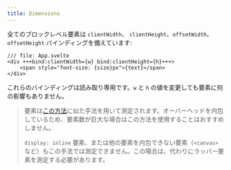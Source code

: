 ```yaml
---
title: Dimensions
---
```


全てのブロックレベル要素は `clientWidth`、 `clientHeight`、`offsetWidth`、`offsetHeight` バインディングを備えています:

```svelte
/// file: App.svelte
<div +++bind:clientWidth={w} bind:clientHeight={h}+++>
	<span style="font-size: {size}px">{text}</span>
</div>
```

これらのバインディングは読み取り専用です。`w` と `h` の値を変更しても要素に何の影響もありません。

> 要素は[この方法](http://www.backalleycoder.com/2013/03/18/cross-browser-event-based-element-resize-detection/)に似た手法を用いて測定されます。オーバーヘッドを内包しているため、要素数が巨大な場合はこの方法を使用することはおすすめしません。
>
> `display: inline` 要素、または他の要素を内包できない要素（`<canvas>` など）もこの手法では測定できません。この場合は、代わりにラッバー要素を測定する必要があります。
